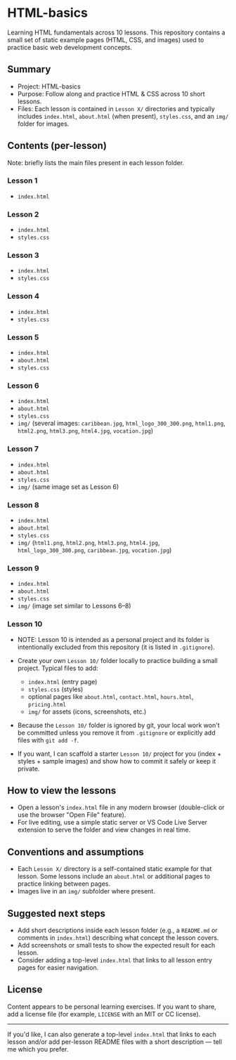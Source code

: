 # HTML-basics

Learning HTML fundamentals across 10 lessons. This repository contains a small set of static example pages (HTML, CSS, and images) used to practice basic web development concepts.

## Summary

- Project: HTML-basics
- Purpose: Follow along and practice HTML & CSS across 10 short lessons.
- Files: Each lesson is contained in `Lesson X/` directories and typically includes `index.html`, `about.html` (when present), `styles.css`, and an `img/` folder for images.

## Contents (per-lesson)

Note: briefly lists the main files present in each lesson folder.

### Lesson 1

- `index.html`

### Lesson 2

- `index.html`
- `styles.css`

### Lesson 3

- `index.html`
- `styles.css`

### Lesson 4

- `index.html`
- `styles.css`

### Lesson 5

- `index.html`
- `about.html`
- `styles.css`

### Lesson 6

- `index.html`
- `about.html`
- `styles.css`
- `img/` (several images: `caribbean.jpg`, `html_logo_300_300.png`, `html1.png`, `html2.png`, `html3.png`, `html4.jpg`, `vocation.jpg`)

### Lesson 7

- `index.html`
- `about.html`
- `styles.css`
- `img/` (same image set as Lesson 6)

### Lesson 8

- `index.html`
- `about.html`
- `styles.css`
- `img/` (`html1.png`, `html2.png`, `html3.png`, `html4.jpg`, `html_logo_300_300.png`, `caribbean.jpg`, `vocation.jpg`)

### Lesson 9

- `index.html`
- `about.html`
- `styles.css`
- `img/` (image set similar to Lessons 6–8)

### Lesson 10

- NOTE: Lesson 10 is intended as a personal project and its folder is intentionally excluded from this repository (it is listed in `.gitignore`).

- Create your own `Lesson 10/` folder locally to practice building a small project. Typical files to add:

  - `index.html` (entry page)
  - `styles.css` (styles)
  - optional pages like `about.html`, `contact.html`, `hours.html`, `pricing.html`
  - `img/` for assets (icons, screenshots, etc.)

- Because the `Lesson 10/` folder is ignored by git, your local work won't be committed unless you remove it from `.gitignore` or explicitly add files with `git add -f`.

- If you want, I can scaffold a starter `Lesson 10/` project for you (index + styles + sample images) and show how to commit it safely or keep it private.

## How to view the lessons

- Open a lesson's `index.html` file in any modern browser (double-click or use the browser "Open File" feature).
- For live editing, use a simple static server or VS Code Live Server extension to serve the folder and view changes in real time.

## Conventions and assumptions

- Each `Lesson X/` directory is a self-contained static example for that lesson. Some lessons include an `about.html` or additional pages to practice linking between pages.
- Images live in an `img/` subfolder where present.

## Suggested next steps

- Add short descriptions inside each lesson folder (e.g., a `README.md` or comments in `index.html`) describing what concept the lesson covers.
- Add screenshots or small tests to show the expected result for each lesson.
- Consider adding a top-level `index.html` that links to all lesson entry pages for easier navigation.

## License

Content appears to be personal learning exercises. If you want to share, add a license file (for example, `LICENSE` with an MIT or CC license).

---

If you'd like, I can also generate a top-level `index.html` that links to each lesson and/or add per-lesson README files with a short description — tell me which you prefer.
